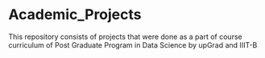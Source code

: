 # Academic_Projects
This repository consists of projects that were done as a part of course curriculum of Post Graduate Program in Data Science by upGrad and IIIT-B
